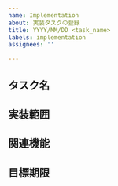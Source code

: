 ```yaml
---
name: Implementation
about: 実装タスクの登録
title: YYYY/MM/DD <task_name>
labels: implementation
assignees: ''

---
```


## タスク名

## 実装範囲

## 関連機能

## 目標期限
